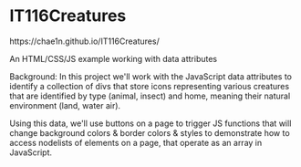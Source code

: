 # IT116Creatures
<p>https://chae1n.github.io/IT116Creatures/</p>
An HTML/CSS/JS example working with data attributes

Background: In this project we'll work with the JavaScript data attributes to identify a collection of divs that store icons representing various creatures that are identified by type (animal, insect) and home, meaning their natural environment (land, water air). 

Using this data, we'll use buttons on a page to trigger JS functions that will change background colors & border colors & styles to demonstrate how to access nodelists of elements on a page, that operate as an array in JavaScript.
